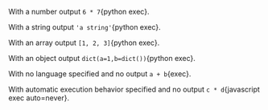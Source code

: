 With a number output `6 * 7`{python exec}.

With a string output `'a string'`{python exec}.

With an array output `[1, 2, 3]`{python exec}.

With an object output `dict(a=1,b=dict())`{python exec}.

With no language specified and no output `a + b`{exec}.

With automatic execution behavior specified and no output `c * d`{javascript exec auto=never}.
